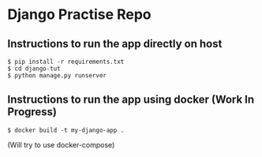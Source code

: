 # Django Practise Repo

## Instructions to run the app directly on host
```
$ pip install -r requirements.txt
$ cd django-tut
$ python manage.py runserver
```

## Instructions to run the app using docker (Work In Progress)
```
$ docker build -t my-django-app .
```
(Will try to use docker-compose)
